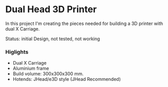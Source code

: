 # Dual Head 3D Printer

In this project I'm creating the pieces needed for building a 3D printer with dual X Carriage.

Status: initial Design, not tested, not working

### Higlights

* Dual X Carriage
* Aluminium frame
* Build volume: 300x300x300 mm.
* Hotends: JHead/e3D style (JHead Recommended)
